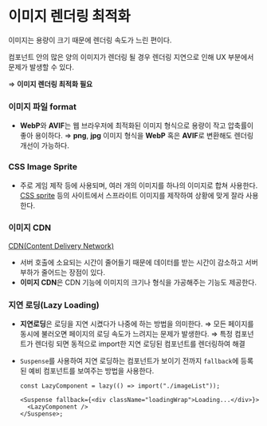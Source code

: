 # 이미지 렌더링 최적화

이미지는 용량이 크기 때문에 렌더링 속도가 느린 편이다.

컴포넌트 안의 많은 양의 이미지가 렌더링 될 경우 렌더링 지연으로 인해 UX 부분에서 문제가 발생할 수 있다.

⇒ **이미지 렌더링 최적화 필요**

### 이미지 파일 format

- **WebP**와 **AVIF**는 웹 브라우저에 최적화된 이미지 형식으로 용량이 작고 압축률이 좋아 용이하다.
  ⇒ **png**, **jpg** 이미지 형식을 **WebP** 혹은 **AVIF**로 변환해도 렌더링 개선이 가능하다.

### CSS Image Sprite

- 주로 게임 제작 등에 사용되며, 여러 개의 이미지를 하나의 이미지로 합쳐 사용한다.
  [CSS sprite](https://www.toptal.com/developers/css/sprite-generator/) 등의 사이트에서 스프라이트 이미지를 제작하여 상황에 맞게 잘라 사용한다.

### 이미지 CDN

[CDN(Content Delivery Network)](<./CDN(Content%20Delivery%20Network).md>)

- 서버 호출에 소요되는 시간이 줄어들기 때문에 데이터를 받는 시간이 감소하고 서버 부하가 줄어드는 장점이 있다.
- **이미지 CDN**은 CDN 기능에 이미지의 크기나 형식을 가공해주는 기능도 제공한다.

### 지연 로딩(Lazy Loading)

- **지연로딩**은 로딩을 지연 시켰다가 나중에 하는 방법을 의미한다.
  ⇒ 모든 페이지를 동시에 불러오면 페이지의 로딩 속도가 느려지는 문제가 발생한다.
  ⇒ 특정 컴포넌트가 렌더링 되면 동적으로 import한 지연 로딩된 컴포넌트를 렌더링하여 해결
- `Suspense`를 사용하여 지연 로딩하는 컴포넌트가 보이기 전까지 `fallback`에 등록된 예비 컴포넌트를 보여주는 방법을 사용한다.

  ```tsx
  const LazyComponent = lazy(() => import("./imageList"));

  <Suspense fallback={<div className="loadingWrap">Loading...</div>}>
    <LazyComponent />
  </Suspense>;
  ```
